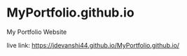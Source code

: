 # MyPortfolio.github.io
My Portfolio Website

live link: https://jdevanshi44.github.io/MyPortfolio.github.io/
